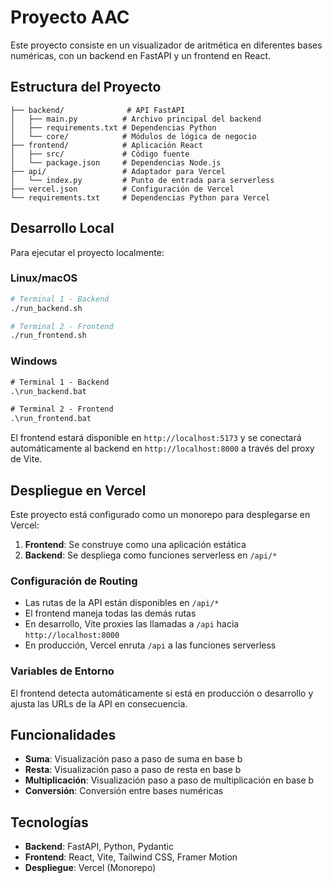 # Proyecto AAC

Este proyecto consiste en un visualizador de aritmética en diferentes bases numéricas, con un backend en FastAPI y un frontend en React.

## Estructura del Proyecto

```
├── backend/              # API FastAPI
│   ├── main.py          # Archivo principal del backend
│   ├── requirements.txt # Dependencias Python
│   └── core/            # Módulos de lógica de negocio
├── frontend/            # Aplicación React
│   ├── src/             # Código fuente
│   └── package.json     # Dependencias Node.js
├── api/                 # Adaptador para Vercel
│   └── index.py         # Punto de entrada para serverless
├── vercel.json          # Configuración de Vercel
└── requirements.txt     # Dependencias Python para Vercel
```

## Desarrollo Local

Para ejecutar el proyecto localmente:

### Linux/macOS
```bash
# Terminal 1 - Backend
./run_backend.sh

# Terminal 2 - Frontend
./run_frontend.sh
```

### Windows
```cmd
# Terminal 1 - Backend
.\run_backend.bat

# Terminal 2 - Frontend  
.\run_frontend.bat
```

El frontend estará disponible en `http://localhost:5173` y se conectará automáticamente al backend en `http://localhost:8000` a través del proxy de Vite.

## Despliegue en Vercel

Este proyecto está configurado como un monorepo para desplegarse en Vercel:

1. **Frontend**: Se construye como una aplicación estática
2. **Backend**: Se despliega como funciones serverless en `/api/*`

### Configuración de Routing

- Las rutas de la API están disponibles en `/api/*`
- El frontend maneja todas las demás rutas
- En desarrollo, Vite proxies las llamadas a `/api` hacia `http://localhost:8000`
- En producción, Vercel enruta `/api` a las funciones serverless

### Variables de Entorno

El frontend detecta automáticamente si está en producción o desarrollo y ajusta las URLs de la API en consecuencia.

## Funcionalidades

- **Suma**: Visualización paso a paso de suma en base b
- **Resta**: Visualización paso a paso de resta en base b  
- **Multiplicación**: Visualización paso a paso de multiplicación en base b
- **Conversión**: Conversión entre bases numéricas

## Tecnologías

- **Backend**: FastAPI, Python, Pydantic
- **Frontend**: React, Vite, Tailwind CSS, Framer Motion
- **Despliegue**: Vercel (Monorepo)
